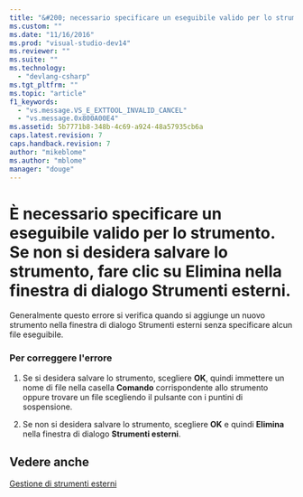 ```yaml
---
title: "&#200; necessario specificare un eseguibile valido per lo strumento. Se non si desidera salvare lo strumento, fare clic su Elimina nella finestra di dialogo Strumenti esterni. | Microsoft Docs"
ms.custom: ""
ms.date: "11/16/2016"
ms.prod: "visual-studio-dev14"
ms.reviewer: ""
ms.suite: ""
ms.technology: 
  - "devlang-csharp"
ms.tgt_pltfrm: ""
ms.topic: "article"
f1_keywords: 
  - "vs.message.VS_E_EXTTOOL_INVALID_CANCEL"
  - "vs.message.0x800A00E4"
ms.assetid: 5b7771b8-348b-4c69-a924-48a57935cb6a
caps.latest.revision: 7
caps.handback.revision: 7
author: "mikeblome"
ms.author: "mblome"
manager: "douge"
---
```

# &#200; necessario specificare un eseguibile valido per lo strumento. Se non si desidera salvare lo strumento, fare clic su Elimina nella finestra di dialogo Strumenti esterni.
Generalmente questo errore si verifica quando si aggiunge un nuovo strumento nella finestra di dialogo Strumenti esterni senza specificare alcun file eseguibile.  
  
### Per correggere l'errore  
  
1.  Se si desidera salvare lo strumento, scegliere **OK**, quindi immettere un nome di file nella casella **Comando** corrispondente allo strumento oppure trovare un file scegliendo il pulsante con i puntini di sospensione.  
  
2.  Se non si desidera salvare lo strumento, scegliere **OK** e quindi **Elimina** nella finestra di dialogo **Strumenti esterni**.  
  
## Vedere anche  
 [Gestione di strumenti esterni](../ide/managing-external-tools.md)